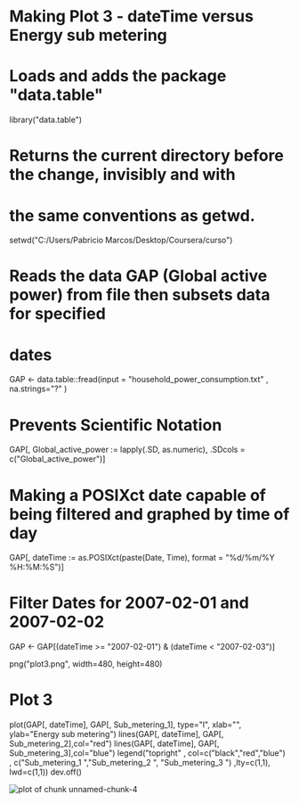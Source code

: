 # Making Plot 3 - dateTime versus Energy sub metering

# Loads and adds the package "data.table"

library("data.table")

# Returns the current directory before the change, invisibly and with 
# the same conventions as getwd.

setwd("C:/Users/Pabricio Marcos/Desktop/Coursera/curso")

# Reads the data GAP (Global active power) from file then subsets data for specified 
# dates

GAP <- data.table::fread(input = "household_power_consumption.txt"
                             , na.strings="?"
)

# Prevents Scientific Notation

GAP[, Global_active_power := lapply(.SD, as.numeric), .SDcols = c("Global_active_power")]

# Making a POSIXct date capable of being filtered and graphed by time of day

GAP[, dateTime := as.POSIXct(paste(Date, Time), format = "%d/%m/%Y %H:%M:%S")]

# Filter Dates for 2007-02-01 and 2007-02-02

GAP <- GAP[(dateTime >= "2007-02-01") & (dateTime < "2007-02-03")]

png("plot3.png", width=480, height=480)

# Plot 3
plot(GAP[, dateTime], GAP[, Sub_metering_1], type="l", xlab="", ylab="Energy sub metering")
lines(GAP[, dateTime], GAP[, Sub_metering_2],col="red")
lines(GAP[, dateTime], GAP[, Sub_metering_3],col="blue")
legend("topright"
       , col=c("black","red","blue")
       , c("Sub_metering_1  ","Sub_metering_2  ", "Sub_metering_3  ")
       ,lty=c(1,1), lwd=c(1,1))
dev.off()

![plot of chunk unnamed-chunk-4](figure/unnamed-chunk-4.png) 
